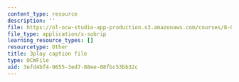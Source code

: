 ```yaml
---
content_type: resource
description: ''
file: https://ol-ocw-studio-app-production.s3.amazonaws.com/courses/8-01sc-classical-mechanics-fall-2016/3efd4bf496553ed788ee08fbc53bb32c_cMu0hsvgkGk.srt
file_type: application/x-subrip
learning_resource_types: []
resourcetype: Other
title: 3play caption file
type: OCWFile
uid: 3efd4bf4-9655-3ed7-88ee-08fbc53bb32c
---
```

